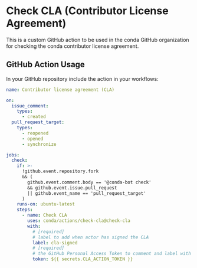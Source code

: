 # Check CLA (Contributor License Agreement)

This is a custom GitHub action to be used in the conda GitHub organization
for checking the conda contributor license agreement.

## GitHub Action Usage

In your GitHub repository include the action in your workflows:

```yaml
name: Contributor license agreement (CLA)

on:
  issue_comment:
    types:
      - created
  pull_request_target:
    types:
      - reopened
      - opened
      - synchronize

jobs:
  check:
    if: >-
      !github.event.repository.fork
      && (
        github.event.comment.body == '@conda-bot check'
        && github.event.issue.pull_request
        || github.event_name == 'pull_request_target'
      )
    runs-on: ubuntu-latest
    steps:
      - name: Check CLA
        uses: conda/actions/check-cla@check-cla
        with:
          # [required]
          # label to add when actor has signed the CLA
          label: cla-signed
          # [required]
          # the GitHub Personal Access Token to comment and label with
          token: ${{ secrets.CLA_ACTION_TOKEN }}
```
